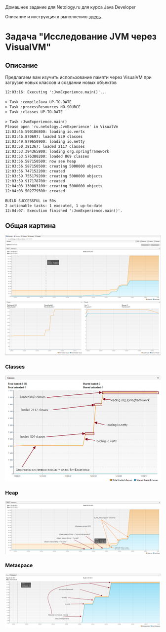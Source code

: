 Домашнее задание для Netology.ru для курса Java Developer   

Описание и инструкция к выполнению [здесь](https://github.com/netology-code/jd-homeworks/tree/master/jvm/README.md)

# Задача "Исследование JVM через VisualVM"

## Описание
Предлагаем вам изучить использование памяти через VisualVM при загрузке новых классов и создании новых объектов

```text
12:03:16: Executing ':JvmExperience.main()'...

> Task :compileJava UP-TO-DATE
> Task :processResources NO-SOURCE
> Task :classes UP-TO-DATE

> Task :JvmExperience.main()
Please open 'ru.netology.JvmExperience' in VisualVm
12:03:46.590186800: loading io.vertx
12:03:46.870697: loaded 529 classes
12:03:49.879650900: loading io.netty
12:03:50.381367: loaded 2117 classes
12:03:53.394365800: loading org.springframework
12:03:53.576380200: loaded 869 classes
12:03:56.587150500: now see heap
12:03:56.587150500: creating 5000000 objects
12:03:56.747152200: created
12:03:59.755179200: creating 5000000 objects
12:03:59.917178700: created
12:04:03.130003100: creating 5000000 objects
12:04:03.502779500: created

BUILD SUCCESSFUL in 50s
2 actionable tasks: 1 executed, 1 up-to-date
12:04:07: Execution finished ':JvmExperience.main()'.
```

## Общая картина
![img.png](img.png)

### Classes
![img_1.png](img_1.png)

### Heap
![img_3.png](img_3.png)

### Metaspace
![img_2.png](img_2.png)
